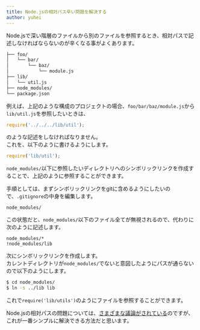 ```yaml
---
title: Node.jsの相対パス辛い問題を解決する
author: yuhei
---
```


Node.jsで深い階層のファイルから別のファイルを参照するとき、相対パスで記述しなければならないのが辛くなる事がよくあります。  

```bash
├── foo/
│   └── bar/
│       └── baz/
│           └── module.js
├── lib/
│   └── util.js
├── node_modules/
└── package.json
```

例えば、上記のような構成のプロジェクトの場合、`foo/bar/baz/module.js`から`lib/util.js`を参照したいときは、

```javascript
require('../../../lib/util');
```

のような記述をしなければなりません。  
これを、以下のように書けるようにします。

```javascript
require('lib/util');
```

<!-- more -->

`node_modules/`以下に参照したいディレクトリへのシンボリックリンクを作成することで、上記のように参照することができます。

手順としては、まずシンボリックリンクをgitに含めるようにしたいので、`.gitignore`の中身を編集します。

```
node_modules/
```

この状態だと、`node_modules/`以下のファイル全てが無視されるので、代わりに次のように記述します。

```
node_modules/*
!node_modules/lib
```

次にシンボリックリンクを作成します。  
カレントディレクトリが`node_modules/`でないと意図したようにパスが通らないので以下のようにします。

```bash
$ cd node_modules/
$ ln -s ../lib lib
```

これで`require('lib/utils')`のようにファイルを参照することができます。

Node.jsの相対パスの問題については、[さまざまな議論がされている](https://gist.github.com/branneman/8048520)のですが、これが一番シンプルに解決できる方法だと思います。
